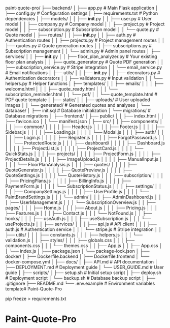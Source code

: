 paint-quote-pro/
├── backend/
│   ├── app.py                          # Main Flask application
│   ├── config.py                       # Configuration settings
│   ├── requirements.txt                # Python dependencies
│   ├── models/
│   │   ├── __init__.py
│   │   ├── user.py                     # User model
│   │   ├── company.py                  # Company model
│   │   ├── project.py                  # Project model
│   │   ├── subscription.py             # Subscription model
│   │   └── quote.py                    # Quote model
│   ├── routes/
│   │   ├── __init__.py
│   │   ├── auth.py                     # Authentication routes
│   │   ├── projects.py                 # Project management routes
│   │   ├── quotes.py                   # Quote generation routes
│   │   ├── subscriptions.py            # Subscription management
│   │   └── admin.py                    # Admin panel routes
│   ├── services/
│   │   ├── __init__.py
│   │   ├── floor_plan_analyzer.py      # Your existing floor plan analysis
│   │   ├── quote_generator.py          # Quote PDF generation
│   │   ├── subscription_service.py     # Stripe integration
│   │   └── email_service.py            # Email notifications
│   ├── utils/
│   │   ├── __init__.py
│   │   ├── decorators.py               # Authentication decorators
│   │   ├── validators.py               # Input validation
│   │   └── helpers.py                  # Helper functions
│   ├── templates/
│   │   ├── emails/
│   │   │   ├── welcome.html
│   │   │   ├── quote_ready.html
│   │   │   └── subscription_reminder.html
│   │   └── pdf/
│   │       └── quote_template.html     # PDF quote template
│   ├── static/
│   │   ├── uploads/                    # User uploaded images
│   │   └── generated/                  # Generated quotes and analyses
│   └── database/
│       ├── init.sql                    # Database initialization
│       └── migrations/                 # Database migrations
│
├── frontend/
│   ├── public/
│   │   ├── index.html
│   │   ├── favicon.ico
│   │   └── manifest.json
│   ├── src/
│   │   ├── components/
│   │   │   ├── common/
│   │   │   │   ├── Header.js
│   │   │   │   ├── Footer.js
│   │   │   │   ├── Sidebar.js
│   │   │   │   ├── Loading.js
│   │   │   │   └── Modal.js
│   │   │   ├── auth/
│   │   │   │   ├── Login.js
│   │   │   │   ├── Register.js
│   │   │   │   ├── ForgotPassword.js
│   │   │   │   └── ProtectedRoute.js
│   │   │   ├── dashboard/
│   │   │   │   ├── Dashboard.js
│   │   │   │   ├── ProjectList.js
│   │   │   │   ├── ProjectCard.js
│   │   │   │   └── QuickStats.js
│   │   │   ├── projects/
│   │   │   │   ├── ProjectForm.js
│   │   │   │   ├── ProjectDetails.js
│   │   │   │   ├── ImageUpload.js
│   │   │   │   ├── ManualInput.js
│   │   │   │   └── FloorPlanAnalysis.js
│   │   │   ├── quotes/
│   │   │   │   ├── QuoteGenerator.js
│   │   │   │   ├── QuotePreview.js
│   │   │   │   ├── QuoteSettings.js
│   │   │   │   └── QuoteHistory.js
│   │   │   ├── subscription/
│   │   │   │   ├── PricingPlans.js
│   │   │   │   ├── BillingInfo.js
│   │   │   │   ├── PaymentForm.js
│   │   │   │   └── SubscriptionStatus.js
│   │   │   ├── settings/
│   │   │   │   ├── CompanySettings.js
│   │   │   │   ├── UserProfile.js
│   │   │   │   └── PaintBrandSettings.js
│   │   │   └── admin/
│   │   │       ├── AdminDashboard.js
│   │   │       ├── UserManagement.js
│   │   │       └── SubscriptionOverview.js
│   │   ├── pages/
│   │   │   ├── Home.js
│   │   │   ├── About.js
│   │   │   ├── Pricing.js
│   │   │   ├── Features.js
│   │   │   ├── Contact.js
│   │   │   └── NotFound.js
│   │   ├── hooks/
│   │   │   ├── useAuth.js
│   │   │   ├── useSubscription.js
│   │   │   └── useProjects.js
│   │   ├── services/
│   │   │   ├── api.js                  # API client
│   │   │   ├── auth.js                 # Authentication service
│   │   │   └── stripe.js               # Stripe integration
│   │   ├── utils/
│   │   │   ├── constants.js
│   │   │   ├── helpers.js
│   │   │   └── validation.js
│   │   ├── styles/
│   │   │   ├── globals.css
│   │   │   ├── components.css
│   │   │   └── themes.css
│   │   ├── App.js
│   │   ├── App.css
│   │   └── index.js
│   ├── package.json
│   └── package-lock.json
│
├── docker/
│   ├── Dockerfile.backend
│   ├── Dockerfile.frontend
│   └── docker-compose.yml
│
├── docs/
│   ├── API.md                          # API documentation
│   ├── DEPLOYMENT.md                   # Deployment guide
│   └── USER_GUIDE.md                   # User guide
│
├── scripts/
│   ├── setup.sh                       # Initial setup script
│   ├── deploy.sh                      # Deployment script
│   └── backup.sh                      # Database backup script
│
├── .gitignore
├── README.md
└── .env.example                       # Environment variables template# Paint-Quote-Pro


pip freeze > requirements.txt
# Paint-Quote-Pro
